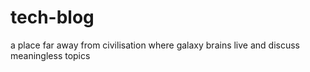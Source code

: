 # tech-blog
a place far away from civilisation where galaxy brains live and discuss meaningless topics
